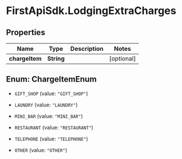 # FirstApiSdk.LodgingExtraCharges

## Properties
Name | Type | Description | Notes
------------ | ------------- | ------------- | -------------
**chargeItem** | **String** |  | [optional] 


<a name="ChargeItemEnum"></a>
## Enum: ChargeItemEnum


* `GIFT_SHOP` (value: `"GIFT_SHOP"`)

* `LAUNDRY` (value: `"LAUNDRY"`)

* `MINI_BAR` (value: `"MINI_BAR"`)

* `RESTAURANT` (value: `"RESTAURANT"`)

* `TELEPHONE` (value: `"TELEPHONE"`)

* `OTHER` (value: `"OTHER"`)




